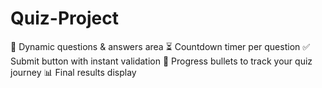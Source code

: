 # Quiz-Project
📝 Dynamic questions &amp; answers area  ⏳ Countdown timer per question  ✅ Submit button with instant validation  🔵 Progress bullets to track your quiz journey  📊 Final results display

